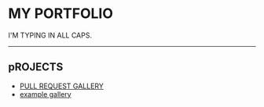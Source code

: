 # MY PORTFOLIO

I'M TYPING IN ALL CAPS.

___

## pROJECTS

* [PULL REQUEST GALLERY](./PR-GALLERY.MD)
* [example gallery](./example-gallery.md)
